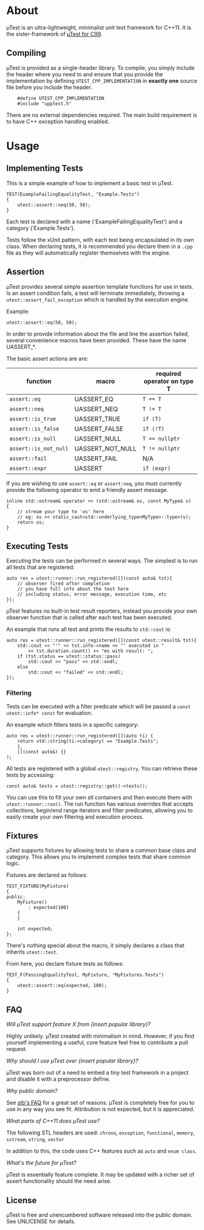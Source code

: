 # About #

µTest is an ultra-lightweight, minimalist unit test framework for C++11. It is the sister-framework of [µTest for C99](https://github.com/evolutional/utest).


## Compiling ##

µTest is provided as a single-header library. To compile, you simply include the header where you need to and ensure that you provide the implementation by defining `UTEST_CPP_IMPLEMENTATION` in **exactly one** source file before you include the header.

		#define UTEST_CPP_IMPLEMENTATION
		#include "upptest.h"

There are no external dependencies required. The main build requirement is to have C++ exception handling enabled.

# Usage #

## Implementing Tests ##

This is a simple example of how to implement a basic test in µTest.

	TEST(ExampleFailingEqualityTest, "Example.Tests")
	{
		utest::assert::neq(50, 50);
	}

Each test is declared with a name ('ExampleFailingEqualityTest') and a category ('Example.Tests').

Tests follow the xUnit pattern, with each test being encapsulated in its own class. When declaring tests, it is recommended you declare them in a `.cpp` file as they will automatically register themselves with the engine.

## Assertion ##

µTest provides several simple assertion template functions for use in tests. Is an assert condition fails, a test will terminate immediately, throwing a `utest::assert_fail_exception` which is handled by the execution engine.

Example:

	utest::assert::eq(50, 50);

In order to provide information about the file and line the assertion failed, several convenience macros have been provided. These have the name UASSERT_*.

The basic assert actions are are:

function | macro | required operator on type T
--- | --- | ---
`assert::eq` | UASSERT_EQ | `T == T`
`assert::neq` | UASSERT_NEQ | `T != T`
`assert::is_true` | UASSERT_TRUE | `if (T)`
`assert::is_false` | UASSERT_FALSE | `if (!T)`
`assert::is_null` | UASSERT_NULL | `T == nullptr`
`assert::is_not_null` | UASSERT_NOT_NULL | `T != nullptr`
`assert::fail` | UASSERT_FAIL | N/A
`assert::expr` | UASSERT | `if (expr)`
 
If you are wishing to use `assert::eq` or `assert:neq`, you must currently provide the following operator to emit a friendly
assert message.

	inline std::ostream& operator << (std::ostream& os, const MyType& v)
	{
		// stream your type to 'os' here
		// eg: os << static_cast<std::underlying_type<MyType>::type>(v);
		return os;
	}

## Executing Tests ##

Executing the tests can be performed in several ways. The simplest is to run all tests that are registered:

	auto res = utest::runner::run_registered([](const auto& tst){
		// observer fired after completion
		// you have full info about the test here
		// including status, error message, execution time, etc
	});

µTest features no built-in test result reporters, instead you provide your own observer function that is called after each test has been executed.

An example that runs all test and prints the results to `std::cout` is:

	auto res = utest::runner::run_registered([](const utest::result& tst){
		std::cout << "'" << tst.info->name << "' executed in "
			<< tst.duration.count() << "ms with result: ";
		if (tst.status == utest::status::pass)
			std::cout << "pass" << std::endl;
		else
			std::cout << "failed" << std::endl;
	});

### Filtering ###

Tests can be executed with a filter predicate which will be passed a `const utest::info* const` for evaluation. 

An example which filters tests in a specific category:

	auto res = utest::runner::run_registered([](auto ti) {
		return std::string(ti->category) == "Example.Tests"; 
		},	
		[](const auto&) {}
	);

All tests are registered with a global `utest::registry`.  You can retrieve these tests by accessing:

	const auto& tests = utest::registry::get()->tests();

You can use this to fill your own stl containers and then execute them with `utest::runner::run()`. The run function has various overrides that accepts collections, begin/end range iterators and filter predicates, allowing you to easily create your own filtering and execution process.

## Fixtures ##

µTest supports fixtures by allowing tests to share a common base class and category. This allows you to implement complex tests that share common logic.

Fixtures are declared as follows:

	TEST_FIXTURE(MyFixture)
	{
	public:
		MyFixture()
			: expected(100)
		{		
		}

		int expected;
	};

There's nothing special about the macro, it simply declares a class that inherits `utest::test`.

From here, you declare fixture tests as follows:

	TEST_F(PassingEqualityTest, MyFixture, "MyFixtures.Tests")
	{
		utest::assert::eq(expected, 100);
	}


## FAQ ##

*Will µTest support feature X from {insert popular library}?*

Highly unlikely. µTest created with minimalism in mind. However, if you find yourself implementing a useful, core feature feel free to contribute a pull request.

*Why should I use µTest over {insert popular library}?*

µTest was born out of a need to embed a tiny test framework in a project and disable it with a preprocessor define. 

*Why public domain?*

See [stb's FAQ](https://github.com/nothings/stb) for a great set of reasons. µTest is completely free for you to use in any way you see fit. Attribution is not expected, but it is appreciated.

*What parts of C++11 does µTest use?*

The following STL headers are used:
    `chrono`, `exception`, `functional`, `memory`, `sstream`, `string`, `vector`

In addition to this, the code uses C++ features such as `auto` and `enum class`.

*What's the future for µTest?*

µTest is essentially feature complete. It may be updated with a richer set of assert functionality should the need arise.

## License ##

µTest is free and unencumbered software released into the public domain. See UNLICENSE for details.
